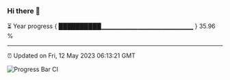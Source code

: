 ### Hi there 👋

⏳ Year progress { ██████████▁▁▁▁▁▁▁▁▁▁▁▁▁▁▁▁▁▁▁▁ } 35.96 %

---

⏰ Updated on Fri, 12 May 2023 06:13:21 GMT

![Progress Bar CI](https://github.com/liununu/liununu/workflows/Progress%20Bar%20CI/badge.svg)
